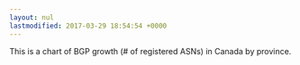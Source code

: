 ```yaml
---
layout: nul
lastmodified: 2017-03-29 18:54:54 +0000
---
```

This is a chart of BGP growth (# of registered ASNs) in Canada by province.

<script src="/static/vendor/Chart.min.js"></script>
<div style="width:90%">
	<div>
		<canvas id="canvas" height="300" width="600"></canvas>
	</div>
</div>

<script>
	var randomScalingFactor = function(){ return Math.round(Math.random()*100)};
	var lineChartData = {
		labels : [1985, 1986, 1987, 1988, 1989, 1990, 1991, 1992, 1993, 1994, 1995, 1996, 1997, 1998, 1999, 2000, 2001, 2002, 2003, 2004, 2005, 2006, 2007, 2008, 2009, 2010, 2011, 2012, 2013, 2014, 2015, 2016, 2017],
		datasets : [
			{
				label: "AB ASNs Assigned",
				fillColor : "rgba(255,0,0,0.2)",
				strokeColor : "rgba(255,0,0,1)",
				pointColor : "rgba(255,0,0,1)",
				pointStrokeColor : "#fff",
				pointHighlightFill : "#fff",
				pointHighlightStroke : "rgba(255,0,0,1)",
				data : [0,0,0,0,1,1,1,1,3,4,4,6,10,11,13,21,28,36,42,48,54,64,72,77,89,94,105,121,139,147,161,171,173]
			},
			{
				label: "BC ASNs Assigned",
				fillColor : "rgba(226, 87, 30,0.2)",
				strokeColor : "rgba(226, 87, 30,1)",
				pointColor : "rgba(226, 87, 30,1)",
				pointStrokeColor : "#fff",
				pointHighlightFill : "#fff",
				pointHighlightStroke : "rgba(226, 87, 30,1)",
				data : [0,0,0,0,1,1,1,1,2,5,7,12,15,17,20,30,35,43,47,50,54,60,68,78,89,99,108,130,151,171,178,191,195]
			},
			{
				label: "MB ASNs Assigned",
				fillColor : "rgba(255, 127, 0,0.2)",
				strokeColor : "rgba(255, 127, 0,1)",
				pointColor : "rgba(255, 127, 0,1)",
				pointStrokeColor : "#fff",
				pointHighlightFill : "#fff",
				pointHighlightStroke : "rgba(255, 127, 0,1)",
				data : [0,0,0,0,0,1,1,1,1,1,1,3,3,5,5,8,13,14,15,17,21,22,26,28,30,30,34,36,49,57,69,77,79]
			},
			{
				label: "NB ASNs Assigned",
				fillColor : "rgba(255, 255, 0,0.2)",
				strokeColor : "rgba(255, 255, 0,1)",
				pointColor : "rgba(255, 255, 0,1)",
				pointStrokeColor : "#fff",
				pointHighlightFill : "#fff",
				pointHighlightStroke : "rgba(255, 255, 0,1)",
				data : [0,0,0,0,0,1,1,1,1,1,1,1,2,2,3,4,4,6,8,10,12,14,17,19,19,19,20,21,21,23,25,27,27]
			},
			{
				label: "NL ASNs Assigned",
				fillColor : "rgba(0, 255, 0,0.2)",
				strokeColor : "rgba(0, 255, 0,1)",
				pointColor : "rgba(0, 255, 0,1)",
				pointStrokeColor : "#fff",
				pointHighlightFill : "#fff",
				pointHighlightStroke : "rgba(0, 255, 0,1)",
				data : [0,0,0,0,0,0,0,0,0,0,0,2,2,3,3,3,3,3,3,3,3,4,6,7,7,9,9,10,12,13,13,14,15]
			},
			{
				label: "NS ASNs Assigned",
				fillColor : "rgba(150, 191, 51,0.2)",
				strokeColor : "rgba(150, 191, 51,1)",
				pointColor : "rgba(150, 191, 51,1)",
				pointStrokeColor : "#fff",
				pointHighlightFill : "#fff",
				pointHighlightStroke : "rgba(150, 191, 51,1)",
				data : [1,1,1,1,1,2,2,2,2,2,3,4,4,7,7,7,9,9,11,12,14,15,17,17,18,21,23,27,27,28,31,32,32]
			},
			{
				label: "NT ASNs Assigned",
				fillColor : "rgba(0, 0, 255,0.2)",
				strokeColor : "rgba(0, 0, 255,1)",
				pointColor : "rgba(0, 0, 255,1)",
				pointStrokeColor : "#fff",
				pointHighlightFill : "#fff",
				pointHighlightStroke : "rgba(0, 0, 255,1)",
				data : [0,0,0,0,0,0,0,0,0,0,0,0,0,0,1,1,2,2,2,2,3,3,3,3,3,3,4,4,4,4,4,4,4]
			},
			{
				label: "ON ASNs Assigned",
				fillColor : "rgba(75, 0, 130,0.2)",
				strokeColor : "rgba(75, 0, 130,1)",
				pointColor : "rgba(75, 0, 130,1)",
				pointStrokeColor : "#fff",
				pointHighlightFill : "#fff",
				pointHighlightStroke : "rgba(75, 0, 130,1)",
				data : [0,1,1,2,3,8,8,10,14,32,47,58,79,94,115,145,184,224,255,299,327,365,395,427,463,504,539,570,619,656,709,758,765]
			},
			{
				label: "PE ASNs Assigned",
				fillColor : "rgba(139, 0, 255,0.2)",
				strokeColor : "rgba(139, 0, 255,1)",
				pointColor : "rgba(139, 0, 255,1)",
				pointStrokeColor : "#fff",
				pointHighlightFill : "#fff",
				pointHighlightStroke : "rgba(139, 0, 255,1)",
				data : [0,0,0,0,0,1,1,1,1,1,1,1,3,3,3,3,3,3,3,3,3,3,3,4,4,5,5,5,5,5,5,5,5]
			},
			{
				label: "QC ASNs Assigned",
				fillColor : "rgba(221,187,205,0.2)",
				strokeColor : "rgba(221,187,205,1)",
				pointColor : "rgba(221,187,205,1)",
				pointStrokeColor : "#fff",
				pointHighlightFill : "#fff",
				pointHighlightStroke : "rgba(221,187,205,1)",
				data : [0,0,0,0,1,2,3,3,4,8,12,16,20,23,29,38,48,52,60,69,80,93,108,126,138,155,178,195,214,232,245,266,272]
			},
			{
				label: "SK ASNs Assigned",
				fillColor : "rgba(231,187,205,0.2)",
				strokeColor : "rgba(231,187,205,1)",
				pointColor : "rgba(231,187,205,1)",
				pointStrokeColor : "#fff",
				pointHighlightFill : "#fff",
				pointHighlightStroke : "rgba(231,187,205,1)",
				data : [0,0,0,0,0,0,0,0,0,1,1,1,1,1,1,2,6,8,11,12,12,15,15,16,17,20,20,21,22,24,27,29,30]
			},
			{
				label: "YT ASNs Assigned",
				fillColor : "rgba(161,227,136,0.2)",
				strokeColor : "rgba(161,227,136,1)",
				pointColor : "rgba(161,227,136,1)",
				pointStrokeColor : "#fff",
				pointHighlightFill : "#fff",
				pointHighlightStroke : "rgba(161,227,136,1)",
				data : [0,0,0,0,0,0,0,0,0,0,1,1,2,2,2,2,3,3,3,3,3,3,3,3,3,3,3,3,3,3,3,3,3]
			}
		]

	}

window.onload = function(){
	var ctx = document.getElementById("canvas").getContext("2d");
	window.myLine = new Chart(ctx).Line(lineChartData, {
		responsive: true,
		animation: true,
		animationEasing: "easeOutBounce",
		multiTooltipTemplate: "<%=datasetLabel%>: <%= value %>"
	});
}

</script>

